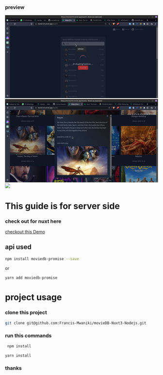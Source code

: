 ### preview
<img src="https://github.com/Francis-Mwaniki/movieDb-Api-client/blob/main/assets/loading.png" />
<img src="https://github.com/Francis-Mwaniki/movieDb-Api-client/blob/main/assets/movieDB.png" />
<img src="https://github.com/Francis-Mwaniki/movieDb-Api-client/blob/main/assets/modenui.png" />

# This guide is for server side
   ### check out for nuxt here 

  [checkout this Demo](https://github.com/Francis-Mwaniki/movieDB-Nuxt3-Nodejs/blob/main/ai-searches/README.md)

  

## api used 
```sh
npm install moviedb-promise --save
```
or
```sh
yarn add moviedb-promise 
```
# project usage
  ### clone this project

```sh
git clone git@github.com:Francis-Mwaniki/movieDB-Nuxt3-Nodejs.git
```
 ### run this commands
```sh
 npm install
```
    
```sh
yarn install
```


### thanks    
